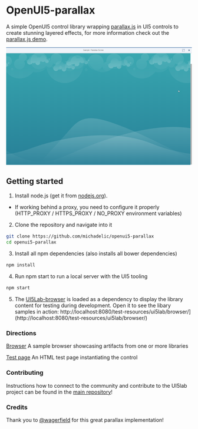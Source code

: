 # OpenUI5-parallax

A simple OpenUI5 control library wrapping [parallax.js](https://github.com/wagerfield/parallax) in UI5 controls to create stunning layered effects, for more information check out the [parallax.js demo](http://matthew.wagerfield.com/parallax/).

![Preview](https://raw.githubusercontent.com/Michadelic/openui5-parallax/master/preview.png)

## Getting started

1. Install node.js (get it from [nodejs.org](http://nodejs.org/)).
 * If working behind a proxy, you need to configure it properly (HTTP_PROXY / HTTPS_PROXY / NO_PROXY environment variables)

2. Clone the repository and navigate into it
```sh
git clone https://github.com/michadelic/openui5-parallax
cd openui5-parallax
```
3. Install all npm dependencies (also installs all bower dependencies)
```sh
npm install
```

4. Run npm start to run a local server with the UI5 tooling
```sh
npm start
```

5. The [UI5Lab-browser](https://github.com/openui5/UI5Lab-browser) is loaded as a dependency to display the library content for testing during development. Open it to see the libary samples in action: http://localhost:8080/test-resources/ui5lab/browser/](http://localhost:8080/test-resources/ui5lab/browser/)

### Directions

[Browser](http://localhost:8080/test-resources/ui5lab/browser/index.html) A sample browser showcasing artifacts from one or more libraries

[Test page](http://localhost:8080/test-resources/openui5/parallax/ParallaxScroller.html) An HTML test page instantiating the control

### Contributing

Instructions how to connect to the community and contribute to the UI5lab project can be found in the [main repository](https://github.com/openui5/UI5Lab/)!

### Credits

Thank you to [@wagerfield](https://github.com/wagerfield/parallax) for this great parallax implementation!
